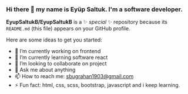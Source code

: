 ### Hi there 👋 my name is Eyüp Saltuk. I'm a software developer.


**EyupSaltukB/EyupSaltukB** is a ✨ _special_ ✨ repository because its `README.md` (this file) appears on your GitHub profile.

Here are some ideas to get you started:

- 🔭 I’m currently working on frontend
- 🌱 I’m currently learning software react
- 👯 I’m looking to collaborate on project
- 💬 Ask me about anything
- 📫 How to reach me: sbugrahan1903@gmail.com
- ⚡ Fun fact: html, css, scss, bootstrap, javascript and i keep learning.
